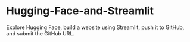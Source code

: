 # Hugging-Face-and-Streamlit
Explore Hugging Face, build a website using Streamlit, push it to GitHub, and submit the GitHub URL.
